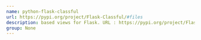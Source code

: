 ```yaml
---
name: python-flask-classful
url: https://pypi.org/project/Flask-Classful/#files
description: based views for Flask. URL : https://pypi.org/project/Flask-Classful/#files Groups : None
group: None
---
```

